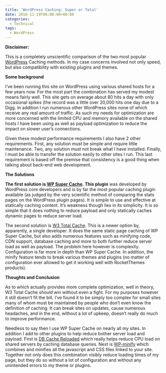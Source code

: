 ```yaml
---
title: 'WordPress Caching: Super or Total'
date: 2010-11-19T00:00:00+00:00
categories:
  - Technical
tags:
  - WordPress
---
```


**Disclaimer:**

This is a completely unscientific comparison of the two most popular [WordPress](http://www.wordpress.org) Caching methods. In my case concerns involved not only speed, but also compatibility with existing plugins and themes.

**Some background**

I’ve been running this site on WordPress using various shared hosts for a few years now. For the most part the combination has served my modest means fairly well. This site gets on average about 80 hits a day with only occasional spikes (the record was a little over 20,000 hits one day due to a Digg. In addition I run numerous other WordPress sites none of which receive any real amount of traffic. As such my needs for optimization are more concerned with the limited CPU and memory available on the shared hosts I have been using as well as payload optimization to reduce the impact on slower user’s connections.

Given these modest performance requirements I also have 2 other requirements. First, any solution must be simple and require little maintenance. Two, any solution must not break what I have installed. Finally, I must be able to transfer the solution easily to other sites I run. This last requirement is based off the premise that consistency is a good thing when talking about back-end web development.

**The Solutions**

**The first solution is [WP Super Cache](http://wordpress.org/extend/plugins/wp-super-cache/). This plugin** was developed by WordPress core developers and is by far the most popular caching plugin available (as judged by the very scientific method of comparing the stats pages on the WordPress plugin pages). It is simple to use and effective at statically caching content. It’s weakness though lies in its simplicity. It is so simple that it does nothing to reduce payload and only statically caches dynamic pages to reduce server load.

The second solution is [W3 Total Cache](http://wordpress.org/extend/plugins/w3-total-cache/). This is a newer option by, apparently, a single developer. It does the same static page caching of WP Super Cache, but also adds numerous features such as minifying code, CDN support, database caching and more to both further reduce server load as well as payload. The problem here however is complexity. Configuration is far more in depth than WP Super Cache. In addition, the minify feature tends to break various themes and plugins (no matter of configuration ever allowed to get it working well with RocketThemes products).

**Thoughts and Conclusion**

As to which actually provides more complete optimization, well in theory, W3 Total Cache _should_ win without even a fight. For my purposes however it still doesn’t fit the bill. I’ve found it to be simply too complex for small sites many of whom must be maintained by people who don’t even know the definition of caching. It can break sites on updates, cause numerous headaches, and in the end, without a lot of upkeep, doesn’t really do much to improve performance.

Needless to say then I use WP Super Cache on nearly all my sites. In addition I add to other plugins to help reduce bother server load and payload. First is [DB Cache Reloaded](http://wordpress.org/extend/plugins/db-cache-reloaded/) which really helps reduce CPU load on shared servers by caching database queries. Next is [WP-minify](http://wordpress.org/extend/plugins/wp-minify/) which combines and minifies all the javascript and CSS files linked to your site. Together not only does this combination visibly reduce loading times of my page, but they do so without a lot of configuration and without any unintended errors to my theme or plugins.